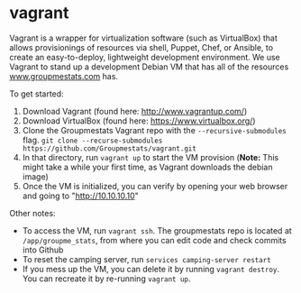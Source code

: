 vagrant
=======
Vagrant is a wrapper for virtualization software (such as VirtualBox) that allows provisionings of resources via shell, Puppet, Chef, or Ansible, to create an easy-to-deploy, lightweight development environment.  We use Vagrant to stand up a development Debian VM that has all of the resources www.groupmestats.com has.

To get started:

1. Download Vagrant (found here: http://www.vagrantup.com/)
2. Download VirtualBox (found here: https://www.virtualbox.org/)
3. Clone the Groupmestats Vagrant repo with the `--recursive-submodules` flag.  `git clone --recurse-submodules https://github.com/Groupmestats/vagrant.git`
4. In that directory, run `vagrant up` to start the VM provision (**Note:** This might take a while your first time, as Vagrant downloads the debian image)
5. Once the VM is initialized, you can verify by opening your web browser and going to "http://10.10.10.10"

Other notes:

* To access the VM, run `vagrant ssh`.  The groupmestats repo is located at `/app/groupme_stats`, from where you can edit code and check commits into Github
* To reset the camping server, run `services camping-server restart`
* If you mess up the VM, you can delete it by running `vagrant destroy`.  You can recreate it by re-running `vagrant up`.
